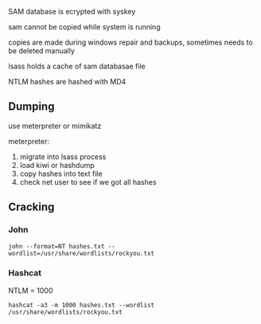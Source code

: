 
SAM database is ecrypted with syskey

sam cannot be  copied while system is running

copies are made during windows repair and backups, sometimes needs to be deleted manually

lsass holds a cache of sam databasae file

NTLM hashes are hashed with MD4

## Dumping

use meterpreter or mimikatz

meterpreter:
1. migrate into lsass process
2. load kiwi or hashdump
3. copy hashes into text file
4. check net user to see if we got all hashes

## Cracking

### John

`john --format=NT hashes.txt --wordlist=/usr/share/wordlists/rockyou.txt`

### Hashcat

NTLM = 1000

`hashcat -a3 -m 1000 hashes.txt --wordlist /usr/share/wordlists/rockyou.txt`
